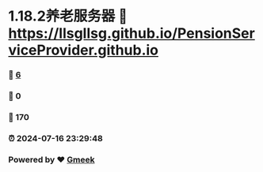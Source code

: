 # 1.18.2养老服务器 :link: https://llsgllsg.github.io/PensionServiceProvider.github.io 
### :page_facing_up: [6](https://llsgllsg.github.io/PensionServiceProvider.github.io/tag.html) 
### :speech_balloon: 0 
### :hibiscus: 170 
### :alarm_clock: 2024-07-16 23:29:48 
### Powered by :heart: [Gmeek](https://github.com/Meekdai/Gmeek)
